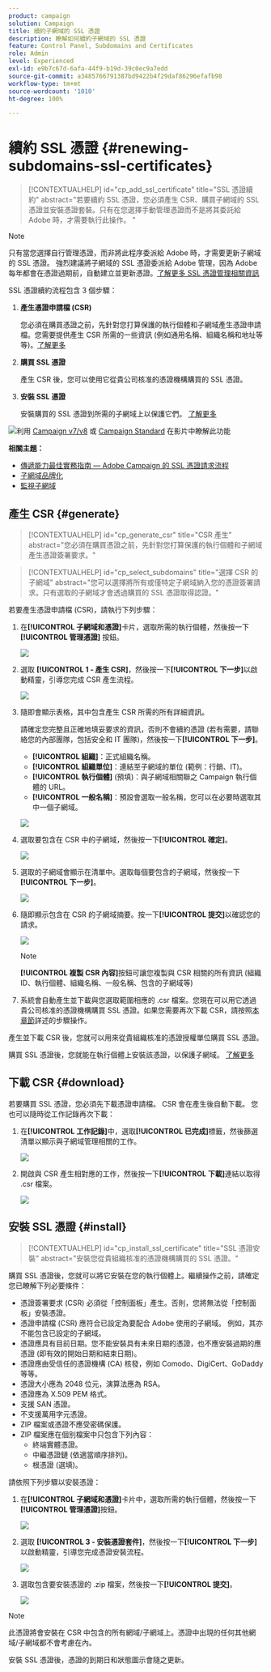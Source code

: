 ```yaml
---
product: campaign
solution: Campaign
title: 續約子網域的 SSL 憑證
description: 瞭解如何續約子網域的 SSL 憑證
feature: Control Panel, Subdomains and Certificates
role: Admin
level: Experienced
exl-id: e9b7c67d-6afa-44f9-b19d-39c0ec9a7edd
source-git-commit: a3485766791387bd9422b4f29daf86296efafb98
workflow-type: tm+mt
source-wordcount: '1010'
ht-degree: 100%

---
```


# 續約 SSL 憑證 {#renewing-subdomains-ssl-certificates}

>[!CONTEXTUALHELP]
>id="cp_add_ssl_certificate"
>title="SSL 憑證續約"
>abstract="若要續約 SSL 憑證，您必須產生 CSR、購買子網域的 SSL 憑證並安裝憑證套裝。只有在您選擇手動管理憑證而不是將其委託給 Adobe 時，才需要執行此操作。 "

>[!NOTE]
>
>只有當您選擇自行管理憑證，而非將此程序委派給 Adobe 時，才需要更新子網域的 SSL 憑證。 強烈建議將子網域的 SSL 憑證委派給 Adobe 管理，因為 Adobe 每年都會在憑證過期前，自動建立並更新憑證。[了解更多 SSL 憑證管理相關資訊](monitoring-ssl-certificates.md#management)

SSL 憑證續約流程包含 3 個步驟：

1. **產生憑證申請檔 (CSR)**

   您必須在購買憑證之前，先針對您打算保護的執行個體和子網域產生憑證申請檔。您需要提供產生 CSR 所需的一些資訊 (例如通用名稱、組織名稱和地址等等)。[了解更多](#generate)

1. **購買 SSL 憑證**

   產生 CSR 後，您可以使用它從貴公司核准的憑證機構購買的 SSL 憑證。

1. **安裝 SSL 憑證**

   安裝購買的 SSL 憑證到所需的子網域上以保護它們。 [了解更多](#install)

![](assets/do-not-localize/how-to-video.png)利用 [Campaign v7/v8](https://experienceleague.adobe.com/docs/campaign-classic-learn/control-panel/subdomains-and-certificates/adding-ssl-certificates.html?lang=zh-Hant) 或 [Campaign Standard](https://experienceleague.adobe.com/docs/campaign-standard-learn/control-panel/subdomains-and-certificates/adding-ssl-certificates.html?lang=zh-Hant) 在影片中瞭解此功能

**相關主題：**

* [傳遞能力最佳實務指南 — Adobe Campaign 的 SSL 憑證請求流程](https://experienceleague.adobe.com/docs/deliverability-learn/deliverability-best-practice-guide/additional-resources/campaign/ac-ssl-certificate-request.html?lang=zh-Hant)
* [子網域品牌化](../../subdomains-certificates/using/subdomains-branding.md)
* [監視子網域](../../subdomains-certificates/using/monitoring-subdomains.md)

## 產生 CSR {#generate}

>[!CONTEXTUALHELP]
>id="cp_generate_csr"
>title="CSR 產生"
>abstract="您必須在購買憑證之前，先針對您打算保護的執行個體和子網域產生憑證簽署要求。"

>[!CONTEXTUALHELP]
>id="cp_select_subdomains"
>title="選擇 CSR 的子網域"
>abstract="您可以選擇將所有或僅特定子網域納入您的憑證簽署請求。只有選取的子網域才會透過購買的 SSL 憑證取得認證。"

若要產生憑證申請檔 (CSR)，請執行下列步驟：

1. 在&#x200B;**[!UICONTROL 子網域和憑證]**&#x200B;卡片，選取所需的執行個體，然後按一下&#x200B;**[!UICONTROL 管理憑證]** 按鈕。

   ![](assets/renewal1.png)

1. 選取 **[!UICONTROL 1 - 產生 CSR]**，然後按一下&#x200B;**[!UICONTROL 下一步]**&#x200B;以啟動精靈，引導您完成 CSR 產生流程。

   ![](assets/renewal2.png)

1. 隨即會顯示表格，其中包含產生 CSR 所需的所有詳細資訊。

   請確定您完整且正確地填妥要求的資訊，否則不會續約憑證 (若有需要，請聯絡您的內部團隊，包括安全和 IT 團隊)，然後按一下&#x200B;**[!UICONTROL 下一步]**。

   * **[!UICONTROL 組織]**：正式組織名稱。
   * **[!UICONTROL 組織單位]**：連結至子網域的單位 (範例：行銷、IT)。
   * **[!UICONTROL 執行個體]** (預填)：與子網域相關聯之 Campaign 執行個體的 URL。
   * **[!UICONTROL 一般名稱]**：預設會選取一般名稱，您可以在必要時選取其中一個子網域。

   ![](assets/renewal3.png)

1. 選取要包含在 CSR 中的子網域，然後按一下&#x200B;**[!UICONTROL 確定]**。

   ![](assets/renewal4.png)

1. 選取的子網域會顯示在清單中。選取每個要包含的子網域，然後按一下&#x200B;**[!UICONTROL 下一步]**。

   ![](assets/renewal5.png)

1. 隨即顯示包含在 CSR 的子網域摘要。按一下&#x200B;**[!UICONTROL 提交]**&#x200B;以確認您的請求。

   ![](assets/renewal6.png)

   >[!NOTE]
   >
   >**[!UICONTROL 複製 CSR 內容]**&#x200B;按鈕可讓您複製與 CSR 相關的所有資訊 (組織 ID、執行個體、組織名稱、一般名稱、包含的子網域等)

1. 系統會自動產生並下載與您選取範圍相應的 .csr 檔案。您現在可以用它透過貴公司核准的憑證機構購買 SSL 憑證。如果您需要再次下載 CSR，請按照[本章節](#download)詳述的步驟操作。

產生並下載 CSR 後，您就可以用來從貴組織核准的憑證授權單位購買 SSL 憑證。

購買 SSL 憑證後，您就能在執行個體上安裝該憑證，以保護子網域。 [了解更多](#install)

## 下載 CSR {#download}

若要購買 SSL 憑證，您必須先下載憑證申請檔。 CSR 會在產生後自動下載。 您也可以隨時從工作記錄再次下載：

1. 在&#x200B;**[!UICONTROL 工作記錄]**&#x200B;中，選取&#x200B;**[!UICONTROL 已完成]**&#x200B;標籤，然後篩選清單以顯示與子網域管理相關的工作。

   ![](assets/renewal-download.png)

1. 開啟與 CSR 產生相對應的工作，然後按一下&#x200B;**[!UICONTROL 下載]**&#x200B;連結以取得 .csr 檔案。

   ![](assets/renewal-download-button.png)

## 安裝 SSL 憑證 {#install}

>[!CONTEXTUALHELP]
>id="cp_install_ssl_certificate"
>title="SSL 憑證安裝"
>abstract="安裝您從貴組織核准的憑證機構購買的 SSL 憑證。"

購買 SSL 憑證後，您就可以將它安裝在您的執行個體上。繼續操作之前，請確定您已瞭解下列必要條件：

* 憑證簽署要求 (CSR) 必須從「控制面板」產生。否則，您將無法從「控制面板」安裝憑證。
* 憑證申請檔 (CSR) 應符合已設定為要配合 Adobe 使用的子網域。 例如，其亦不能包含已設定的子網域。
* 憑證應具有目前日期。您不能安裝具有未來日期的憑證，也不應安裝過期的應憑證 (即有效的開始日期和結束日期)。
* 憑證應由受信任的憑證機構 (CA) 核發，例如 Comodo、DigiCert、GoDaddy 等等。
* 憑證大小應為 2048 位元，演算法應為 RSA。
* 憑證應為 X.509 PEM 格式。
* 支援 SAN 憑證。
* 不支援萬用字元憑證。
* ZIP 檔案或憑證不應受密碼保護。
* ZIP 檔案應在個別檔案中只包含下列內容：
   * 終端實體憑證。
   * 中繼憑證鏈 (依適當順序排列)。
   * 根憑證 (選填)。

請依照下列步驟以安裝憑證：

1. 在&#x200B;**[!UICONTROL 子網域和憑證]**&#x200B;卡片中，選取所需的執行個體，然後按一下&#x200B;**[!UICONTROL 管理憑證]**&#x200B;按鈕。

   ![](assets/renewal1.png)

1. 選取 **[!UICONTROL 3 - 安裝憑證套件]**，然後按一下&#x200B;**[!UICONTROL 下一步]**&#x200B;以啟動精靈，引導您完成憑證安裝流程。

   ![](assets/install1.png)

1. 選取包含要安裝憑證的 .zip 檔案，然後按一下&#x200B;**[!UICONTROL 提交]**。

   ![](assets/install2.png)

>[!NOTE]
>
>此憑證將會安裝在 CSR 中包含的所有網域/子網域上。憑證中出現的任何其他網域/子網域都不會考慮在內。

安裝 SSL 憑證後，憑證的到期日和狀態圖示會隨之更新。
